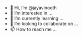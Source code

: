 - 👋 Hi, I’m @jayavinooth
- 👀 I’m interested in ...
- 🌱 I’m currently learning ...
- 💞️ I’m looking to collaborate on ...
- 📫 How to reach me ...

<!---
jayavinooth/jayavinooth is a ✨ special ✨ repository because its `README.md` (this file) appears on your GitHub profile.
You can click the Preview link to take a look at your changes.
--->

